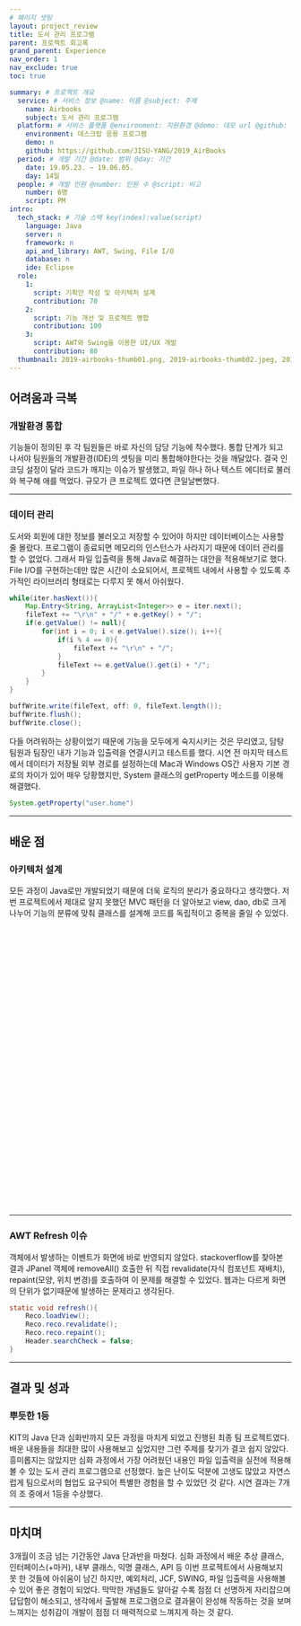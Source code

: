 ```yaml
---
# 페이지 셋팅
layout: project_review
title: 도서 관리 프로그램
parent: 프로젝트 회고록
grand_parent: Experience
nav_order: 1
nav_exclude: true
toc: true

summary: # 프로젝트 개요
  service: # 서비스 정보 @name: 이름 @subject: 주제
    name: Airbooks
    subject: 도서 관리 프로그램
  platform: # 서비스 플랫폼 @environment: 지원환경 @demo: 데모 url @github: 깃헙 url, @value: default -> n
    environment: 데스크탑 응용 프로그램
    demo: n
    github: https://github.com/JISU-YANG/2019_AirBooks
  period: # 개발 기간 @date: 범위 @day: 기간
    date: 19.05.23. ~ 19.06.05.
    day: 14일
  people: # 개발 인원 @number: 인원 수 @script: 비고
    number: 6명
    script: PM
intro:
  tech_stack: # 기술 스택 key(index):value(script)
    language: Java
    server: n
    framework: n
    api_and_library: AWT, Swing, File I/O
    database: n
    ide: Eclipse
  role:
    1:
      script: 기획안 작성 및 아키텍처 설계
      contribution: 70
    2:
      script: 기능 개선 및 프로젝트 병합
      contribution: 100
    3:
      script: AWT와 Swing을 이용한 UI/UX 개발
      contribution: 80
  thumbnail: 2019-airbooks-thumb01.png, 2019-airbooks-thumb02.jpeg, 2019-airbooks-thumb03.jpeg
---
```


## 어려움과 극복
### 개발환경 통합
기능들이 정의된 후 각 팀원들은 바로 자신의 담당 기능에 착수했다.
통합 단계가 되고 나서야 팀원들의 개발환경(IDE)의 셋팅을 미리 통합해야한다는 것을 깨달았다. 
결국 인코딩 설정이 달라 코드가 깨지는 이슈가 발생했고, 파일 하나 하나 텍스트 에디터로 불러와 복구해 애를 먹었다.
규모가 큰 프로젝트 였다면 큰일날뻔했다.

---

### 데이터 관리
도서와 회원에 대한 정보를 불러오고 저장할 수 있어야 하지만 데이터베이스는 사용할 줄 몰랐다.
프로그램이 종료되면 메모리의 인스턴스가 사라지기 때문에 데이터 관리를 할 수 없었다.
그래서 파일 입출력을 통해 Java로 해결하는 대안을 적용해보기로 했다. 
File I/O를 구현하는데만 많은 시간이 소요되어서, 
프로젝트 내에서 사용할 수 있도록 추가적인 라이브러리 형태로는 다루지 못 해서 아쉬웠다.

```java
while(iter.hasNext()){
    Map.Entry<String, ArrayList<Integer>> e = iter.next();
    fileText += "\r\n" + "/" + e.getKey() + "/";
    if(e.getValue() != null){
        for(int i = 0; i < e.getValue().size(); i++){
            if(i % 4 == 0){
                fileText += "\r\n" + "/";    
            }
            fileText += e.getValue().get(i) + "/";
        }    
    }
}

buffWrite.write(fileText, off: 0, fileText.length());
buffWrite.flush();
buffWrite.close();
```

다들 어려워하는 상황이었기 때문에 기능을 모두에게 숙지시키는 것은 무리였고, 담탕 팀원과 팀장인 내가 기능과 입출력을 연결시키고 테스트를 했다.
시연 전 마지막 테스트에서 데이터가 저장될 외부 경로를 설정하는데 Mac과 Windows OS간 사용자 기본 경로의 차이가 있어 매우 당황했지만,
System 클래스의 getProperty 메소드를 이용해 해결했다.

```java
System.getProperty("user.home")
```

---

## 배운 점
### 아키텍처 설계
모든 과정이 Java로만 개발되었기 때문에 더욱 로직의 분리가 중요하다고 생각했다. 
저번 프로젝트에서 제대로 알지 못했던 MVC 패턴을 더 알아보고 view, dao, db로 크게 나누어 기능의 분류에 맞춰 클래스를 설계해 코드를 독립적이고 중복을 줄일 수 있었다.

<img class="cdn-img" id="2019-airbooks-image01.png" style="height: 500px">

---

### AWT Refresh 이슈
객체에서 발생하는 이벤트가 화면에 바로 반영되지 않았다. 
stackoverflow를 찾아본 결과 JPanel 객체에 removeAll() 호출한 뒤 직접 revalidate(자식 컴포넌트 재배치), repaint(모양, 위치 변경)를 호출하여 이 문제를 해결할 수 있었다. 
웹과는 다르게 화면의 단위가 없기때문에 발생하는 문제라고 생각된다.

```java
static void refresh(){
    Reco.loadView();
    Reco.reco.revalidate();
    Reco.reco.repaint();
    Header.searchCheck = false;
}
```

---

## 결과 및 성과
### 뿌듯한 1등
KIT의 Java 단과 심화반까지 모든 과정을 마치게 되었고 진행된 최종 팀 프로젝트였다. 
배운 내용들을 최대한 많이 사용해보고 싶었지만 그런 주제를 찾기가 결코 쉽지 않았다.
흥미롭지는 않았지만 심화 과정에서 가장 어려웠던 내용인 파일 입출력을 실전에 적용해 볼 수 있는 도서 관리 프로그램으로 선정했다.
높은 난이도 덕분에 고생도 많았고 자연스럽게 팀으로서의 협업도 요구되어 특별한 경험을 할 수 있었던 것 같다.
시연 결과는 7개의 조 중에서 1등을 수상했다.

---

## 마치며
3개월이 조금 넘는 기간동안 Java 단과반을 마쳤다.
심화 과정에서 배운 추상 클래스, 인터페이스(+마커), 내부 클래스, 익명 클래스, API 등 
이번 프로젝트에서 사용해보지 못 한 것들에 아쉬움이 남긴 하지만,
예외처리, JCF, SWING, 파일 입출력을 사용해볼 수 있어 좋은 경험이 되었다.
막막한 개념들도 알아갈 수록 점점 더 선명하게 자리잡으며 답답함이 해소되고, 
생각에서 출발해 프로그램으로 결과물이 완성해 작동하는 것을 보며 느껴지는 성취감이
개발이 점점 더 매력적으로 느껴지게 하는 것 같다.
